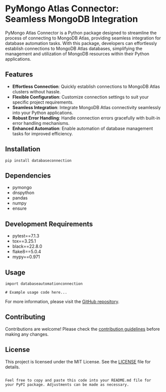 # PyMongo Atlas Connector: Seamless MongoDB Integration

PyMongo Atlas Connector is a Python package designed to streamline the process of connecting to MongoDB Atlas, providing seamless integration for database automation tasks. With this package, developers can effortlessly establish connections to MongoDB Atlas databases, simplifying the management and utilization of MongoDB resources within their Python applications.

## Features
- **Effortless Connection**: Quickly establish connections to MongoDB Atlas clusters without hassle.
- **Flexible Configuration**: Customize connection settings to suit your specific project requirements.
- **Seamless Integration**: Integrate MongoDB Atlas connectivity seamlessly into your Python applications.
- **Robust Error Handling**: Handle connection errors gracefully with built-in error handling mechanisms.
- **Enhanced Automation**: Enable automation of database management tasks for improved efficiency.

## Installation

```
pip install databaseconnection
```

## Dependencies

- pymongo
- dnspython
- pandas
- numpy
- ensure

## Development Requirements

- pytest==7.1.3
- tox==3.25.1
- black==22.8.0
- flake8==5.0.4
- mypy==0.971

## Usage

```
import databaseautomationconnection

# Example usage code here...
```

For more information, please visit the [GitHub repository](https://github.com/DeependraVerma/PyMongo-Atlas-Connector-Seamless-MongoDB-Integration).

## Contributing

Contributions are welcome! Please check the [contribution guidelines](https://github.com/DeependraVerma/PyMongo-Atlas-Connector-Seamless-MongoDB-Integration/blob/main/CONTRIBUTING.md) before making any changes.

## License

This project is licensed under the MIT License. See the [LICENSE](https://github.com/DeependraVerma/PyMongo-Atlas-Connector-Seamless-MongoDB-Integration/blob/main/LICENSE) file for details.
```

Feel free to copy and paste this code into your README.md file for your PyPI package. Adjustments can be made as necessary.